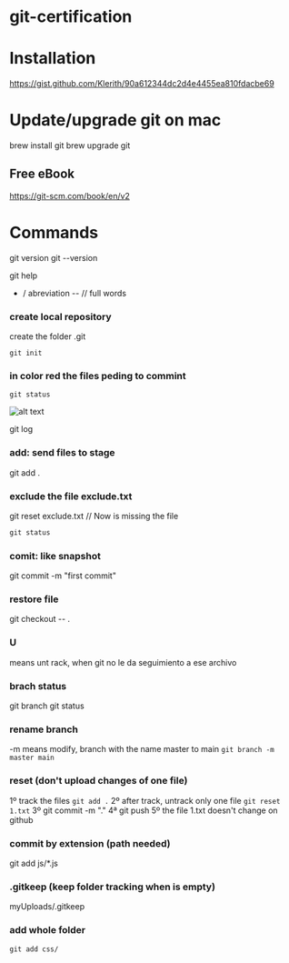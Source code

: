 # git-certification

#  Installation
https://gist.github.com/Klerith/90a612344dc2d4e4455ea810fdacbe69

# Update/upgrade git on mac
brew install git
brew upgrade git


## Free eBook
https://git-scm.com/book/en/v2 

# Commands
git version
git --version

git help

- / abreviation
-- // full words
### create local repository
create the folder .git
```
git init
```

### in color red the files peding to commint
```
git status
```

![alt text](https://github.com/firedevelop/git-github-certification/blob/main/images/1.png?raw=true)


git log

### add: send files to stage
git add .

### exclude the file exclude.txt
git reset exclude.txt
// Now is missing the file

```html
git status
```

### comit: like snapshot
git commit -m "first commit"

### restore file
git checkout -- .

### U
means unt rack, when git no le da seguimiento a ese archivo  

### brach status
git branch
git status  

### rename branch
-m means modify, branch with the name master to main
```git branch -m master main ```

### reset (don't upload changes of one file)
1º track the files 
``` git add . ```
2º after track, untrack only one file
``` git reset 1.txt ```
3º git commit -m "."
4ª git push
5º the file 1.txt doesn't change on github


### commit by extension (path needed)
git add js/*.js

### .gitkeep (keep folder tracking when is empty)
myUploads/.gitkeep

### add whole folder
``` git add css/ ```

